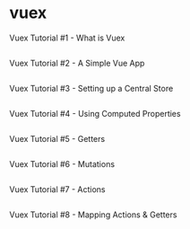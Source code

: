 # vuex

Vuex Tutorial #1 - What is Vuex

```

```

Vuex Tutorial #2 - A Simple Vue App

```

```

Vuex Tutorial #3 - Setting up a Central Store

```

```

Vuex Tutorial #4 - Using Computed Properties

```

```

Vuex Tutorial #5 - Getters

```

```

Vuex Tutorial #6 - Mutations

```

```

Vuex Tutorial #7 - Actions

```

```

Vuex Tutorial #8 - Mapping Actions & Getters

```

```
